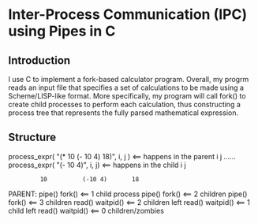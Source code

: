 # Inter-Process Communication (IPC) using Pipes in C
## Introduction 
I use C to implement a fork-based calculator program. 
Overall, my progrm reads an input file that specifies a set of calculations to be made using a Scheme/LISP-like format.
More specifically, my program will call fork() to create child processes to perform each calculation, thus constructing
a process tree that represents the fully parsed mathematical expression. 

## Structure

process_expr( "(* 10 (- 10 4) 18)", i, j )      <== happens in the parent
               i                j
  ...... process_expr( "(- 10 4)", i, j)        <== happens in the child
                        i      j
                        
                        
             10          (-10 4)       18
PARENT:     pipe()
            fork()                              <== 1 child process
                          pipe()
                          fork()                <== 2 children
                                     pipe()
                                     fork()     <== 3 children
            read()
            waitpid()                           <== 2 children left
                          read()
                          waitpid()             <== 1 child left
                                     read()
                                     waitpid()  <== 0 children/zombies
                                     
